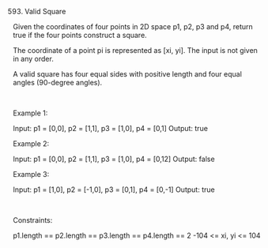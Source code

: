 593. Valid Square

Given the coordinates of four points in 2D space p1, p2, p3 and p4, return true if the four points construct a square.

The coordinate of a point pi is represented as [xi, yi]. The input is not given in any order.

A valid square has four equal sides with positive length and four equal angles (90-degree angles).

 

Example 1:

Input: p1 = [0,0], p2 = [1,1], p3 = [1,0], p4 = [0,1]
Output: true


Example 2:

Input: p1 = [0,0], p2 = [1,1], p3 = [1,0], p4 = [0,12]
Output: false


Example 3:

Input: p1 = [1,0], p2 = [-1,0], p3 = [0,1], p4 = [0,-1]
Output: true


 

Constraints:

p1.length == p2.length == p3.length == p4.length == 2
-104 <= xi, yi <= 104